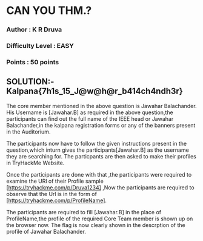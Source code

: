 # CAN YOU THM.?
### Author : K R Druva
### Difficulty Level : EASY
### Points : 50 points

## SOLUTION:-Kalpana{7h1s_15_J@w@h@r_b414ch4ndh3r}

The core member mentioned in the above question is Jawahar Balachander.
His Username is [Jawahar.B] as required in the above question,the participants can find out the full name of the IEEE head or Jawahar Balachander,in the kalpana registration forms or any of the banners present in the Auditorium.


The participants now have to follow the given instructions present in the question,which inturn gives the participants[Jawahar.B] as the username they are searching for.
The particpants are then asked to make their profiles in TryHackMe Website.


Once the participants are done with that ,the participants were required to examine the URl of their Profile sample [https://tryhackme.com/p/Druva1234] ,Now the participants are required to observe that the Url is in the form of [https://tryhackme.com/p/ProfileName].



The participants are required to fill [Jawahar.B] in the place of ProfileName,the profile of the required Core Team member is shown up on the browser now.
The flag is now clearly shown in the descrption of the profile of Jawahar Balachander.
